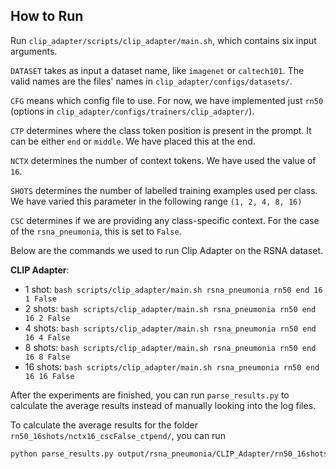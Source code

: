 ## How to Run

Run `clip_adapter/scripts/clip_adapter/main.sh`, which contains six input arguments.

`DATASET` takes as input a dataset name, like `imagenet` or `caltech101`. The valid names are the files' names in `clip_adapter/configs/datasets/`.

`CFG` means which config file to use. For now, we have implemented just `rn50` (options in `clip_adapter/configs/trainers/clip_adapter/`).

`CTP` determines where the class token position is present in the prompt. It can be either `end` or `middle`. We have placed this at the end.

`NCTX` determines the number of context tokens. We have used the value of `16`.

`SHOTS` determines the number of labelled training examples used per class. We have varied this parameter in the following range `(1, 2, 4, 8, 16)`

`CSC` determines if we are providing any class-specific context. For the case of the `rsna_pneumonia`, this is set to `False`.

Below are the commands we used to run Clip Adapter on the RSNA dataset.

**CLIP Adapter**:
- 1 shot: `bash scripts/clip_adapter/main.sh rsna_pneumonia rn50 end 16 1 False`
- 2 shots: `bash scripts/clip_adapter/main.sh rsna_pneumonia rn50 end 16 2 False`
- 4 shots: `bash scripts/clip_adapter/main.sh rsna_pneumonia rn50 end 16 4 False`
- 8 shots: `bash scripts/clip_adapter/main.sh rsna_pneumonia rn50 end 16 8 False`
- 16 shots: `bash scripts/clip_adapter/main.sh rsna_pneumonia rn50 end 16 16 False`

After the experiments are finished, you can run `parse_results.py` to calculate the average results instead of manually looking into the log files. 

To calculate the average results for the folder `rn50_16shots/nctx16_cscFalse_ctpend/`, you can run

```bash
python parse_results.py output/rsna_pneumonia/CLIP_Adapter/rn50_16shots/nctx16_cscFalse_ctpend
```